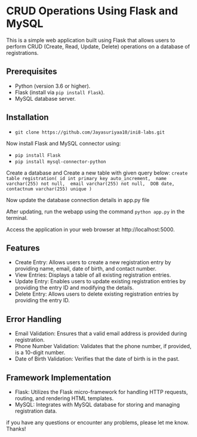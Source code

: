 # CRUD Operations Using Flask and MySQL

This is a simple web application built using Flask that allows users to perform CRUD (Create, Read, Update, Delete) operations on a database of registrations.

## Prerequisites

- Python (version 3.6 or higher).
- Flask (install via `pip install Flask`).
- MySQL database server.

## Installation

- `git clone https://github.com/Jayasuriyaa10/ini8-labs.git`

Now install Flask and MySQL connector using:
   - `pip install Flask`
   - `pip install mysql-connector-python`

Create a database and Create a new table with given query below:
    `create table registration(
        id int primary key auto_increment, 
        name varchar(255) not null, 
        email varchar(255) not null, 
        DOB date, 
        contactnum varchar(255) unique
    )`

Now update the database connection details in app.py file

After updating, run the webapp using the command 
    `python app.py` in the terminal.

Access the application in your web browser at http://localhost:5000.

## Features
- Create Entry: Allows users to create a new registration entry by providing name, email, date of birth, and contact number.
- View Entries: Displays a table of all existing registration entries.
- Update Entry: Enables users to update existing registration entries by providing the entry ID and modifying the details.
- Delete Entry: Allows users to delete existing registration entries by providing the entry ID.

## Error Handling
- Email Validation: Ensures that a valid email address is provided during registration.
- Phone Number Validation: Validates that the phone number, if provided, is a 10-digit number.
- Date of Birth Validation: Verifies that the date of birth is in the past.

## Framework Implementation
- Flask: Utilizes the Flask micro-framework for handling HTTP requests, routing, and rendering HTML templates.
- MySQL: Integrates with MySQL database for storing and managing registration data.

if you have any questions or encounter any problems, please let me know. Thanks!
